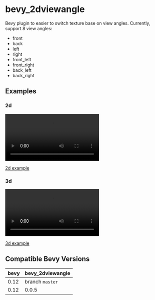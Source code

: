 bevy_2dviewangle
================

Bevy plugin to easier to switch texture base on view angles. Currently, support 8 view angles:

* front
* back
* left
* right
* front_left
* front_right
* back_left
* back_right

Examples
--------

### 2d

![2d demo](https://i.imgur.com/7fRkkg3.mp4)

[2d example](./examples/2d.rs)

### 3d

![3d demo](https://i.imgur.com/i3JnW9K.mp4)

[3d example](./examples/3d.rs)

## Compatible Bevy Versions

| bevy  | bevy_2dviewangle |
|-------|------------------|
| 0.12  | branch `master`  |
| 0.12  | 0.0.5            |